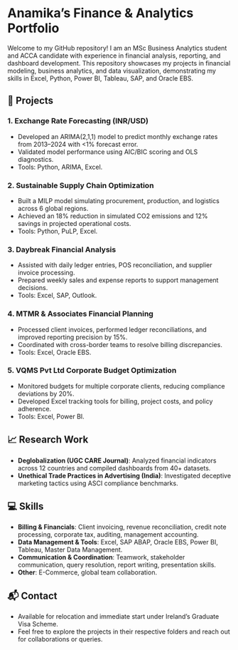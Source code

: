 # Anamika’s Finance & Analytics Portfolio

Welcome to my GitHub repository! I am an MSc Business Analytics student and ACCA candidate with experience in financial analysis, reporting, and dashboard development. This repository showcases my projects in financial modeling, business analytics, and data visualization, demonstrating my skills in Excel, Python, Power BI, Tableau, SAP, and Oracle EBS.

## 📂 Projects

### 1. Exchange Rate Forecasting (INR/USD)
- Developed an ARIMA(2,1,1) model to predict monthly exchange rates from 2013–2024 with <1% forecast error.
- Validated model performance using AIC/BIC scoring and OLS diagnostics.
- Tools: Python, ARIMA, Excel.

### 2. Sustainable Supply Chain Optimization
- Built a MILP model simulating procurement, production, and logistics across 6 global regions.
- Achieved an 18% reduction in simulated CO2 emissions and 12% savings in projected operational costs.
- Tools: Python, PuLP, Excel.

### 3. Daybreak Financial Analysis
- Assisted with daily ledger entries, POS reconciliation, and supplier invoice processing.
- Prepared weekly sales and expense reports to support management decisions.
- Tools: Excel, SAP, Outlook.

### 4. MTMR & Associates Financial Planning
- Processed client invoices, performed ledger reconciliations, and improved reporting precision by 15%.
- Coordinated with cross-border teams to resolve billing discrepancies.
- Tools: Excel, Oracle EBS.

### 5. VQMS Pvt Ltd Corporate Budget Optimization
- Monitored budgets for multiple corporate clients, reducing compliance deviations by 20%.
- Developed Excel tracking tools for billing, project costs, and policy adherence.
- Tools: Excel, Power BI.

## 📈 Research Work
- **Deglobalization (UGC CARE Journal)**: Analyzed financial indicators across 12 countries and compiled dashboards from 40+ datasets.
- **Unethical Trade Practices in Advertising (India)**: Investigated deceptive marketing tactics using ASCI compliance benchmarks.

## 💻 Skills
- **Billing & Financials**: Client invoicing, revenue reconciliation, credit note processing, corporate tax, auditing, management accounting.
- **Data Management & Tools**: Excel, SAP ABAP, Oracle EBS, Power BI, Tableau, Master Data Management.
- **Communication & Coordination**: Teamwork, stakeholder communication, query resolution, report writing, presentation skills.
- **Other**: E-Commerce, global team collaboration.

## 📬 Contact
- Available for relocation and immediate start under Ireland’s Graduate Visa Scheme.
- Feel free to explore the projects in their respective folders and reach out for collaborations or queries.
